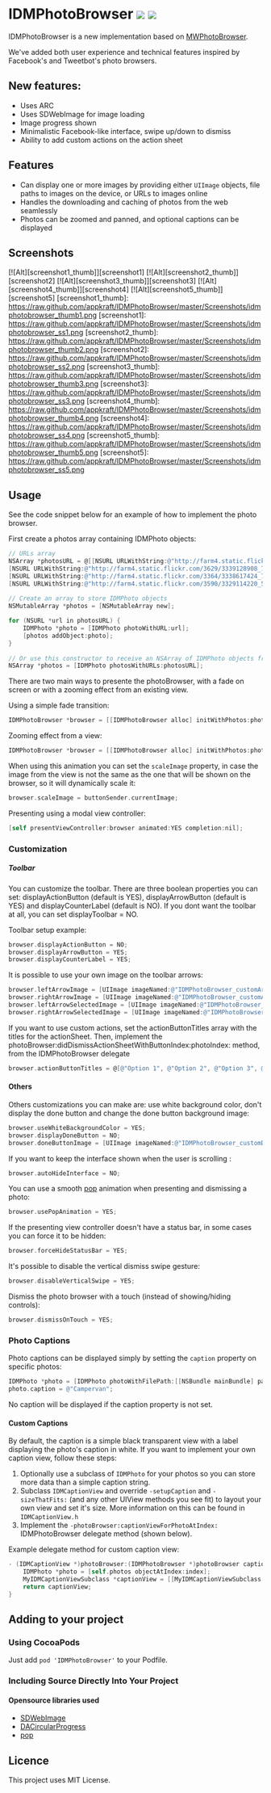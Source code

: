 # IDMPhotoBrowser ![](http://cocoapod-badges.herokuapp.com/v/IDMPhotoBrowser/badge.png) ![](http://cocoapod-badges.herokuapp.com/p/IDMPhotoBrowser/badge.png)

IDMPhotoBrowser is a new implementation based on [MWPhotoBrowser](https://github.com/mwaterfall/MWPhotoBrowser).

We've added both user experience and technical features inspired by Facebook's and Tweetbot's photo browsers.

## New features:
- Uses ARC
- Uses SDWebImage for image loading
- Image progress shown
- Minimalistic Facebook-like interface, swipe up/down to dismiss
- Ability to add custom actions on the action sheet

## Features

- Can display one or more images by providing either `UIImage` objects, file paths to images on the device, or URLs to images online
- Handles the downloading and caching of photos from the web seamlessly
- Photos can be zoomed and panned, and optional captions can be displayed

## Screenshots

[![Alt][screenshot1_thumb]][screenshot1]    [![Alt][screenshot2_thumb]][screenshot2]    [![Alt][screenshot3_thumb]][screenshot3]    [![Alt][screenshot4_thumb]][screenshot4]    [![Alt][screenshot5_thumb]][screenshot5]
[screenshot1_thumb]: https://raw.github.com/appkraft/IDMPhotoBrowser/master/Screenshots/idmphotobrowser_thumb1.png
[screenshot1]: https://raw.github.com/appkraft/IDMPhotoBrowser/master/Screenshots/idmphotobrowser_ss1.png
[screenshot2_thumb]: https://raw.github.com/appkraft/IDMPhotoBrowser/master/Screenshots/idmphotobrowser_thumb2.png
[screenshot2]: https://raw.github.com/appkraft/IDMPhotoBrowser/master/Screenshots/idmphotobrowser_ss2.png
[screenshot3_thumb]: https://raw.github.com/appkraft/IDMPhotoBrowser/master/Screenshots/idmphotobrowser_thumb3.png
[screenshot3]: https://raw.github.com/appkraft/IDMPhotoBrowser/master/Screenshots/idmphotobrowser_ss3.png
[screenshot4_thumb]: https://raw.github.com/appkraft/IDMPhotoBrowser/master/Screenshots/idmphotobrowser_thumb4.png
[screenshot4]: https://raw.github.com/appkraft/IDMPhotoBrowser/master/Screenshots/idmphotobrowser_ss4.png
[screenshot5_thumb]: https://raw.github.com/appkraft/IDMPhotoBrowser/master/Screenshots/idmphotobrowser_thumb5.png
[screenshot5]: https://raw.github.com/appkraft/IDMPhotoBrowser/master/Screenshots/idmphotobrowser_ss5.png

## Usage

See the code snippet below for an example of how to implement the photo browser.

First create a photos array containing IDMPhoto objects:

``` objective-c
// URLs array
NSArray *photosURL = @[[NSURL URLWithString:@"http://farm4.static.flickr.com/3567/3523321514_371d9ac42f_b.jpg"], 
[NSURL URLWithString:@"http://farm4.static.flickr.com/3629/3339128908_7aecabc34b_b.jpg"], 
[NSURL URLWithString:@"http://farm4.static.flickr.com/3364/3338617424_7ff836d55f_b.jpg"], 
[NSURL URLWithString:@"http://farm4.static.flickr.com/3590/3329114220_5fbc5bc92b_b.jpg"]];
    
// Create an array to store IDMPhoto objects
NSMutableArray *photos = [NSMutableArray new];

for (NSURL *url in photosURL) {
	IDMPhoto *photo = [IDMPhoto photoWithURL:url];
	[photos addObject:photo];
}
	
// Or use this constructor to receive an NSArray of IDMPhoto objects from your NSURL objects
NSArray *photos = [IDMPhoto photosWithURLs:photosURL];
````

There are two main ways to presente the photoBrowser, with a fade on screen or with a zooming effect from an existing view.

Using a simple fade transition:

``` objective-c    
IDMPhotoBrowser *browser = [[IDMPhotoBrowser alloc] initWithPhotos:photos];
``` 

Zooming effect from a view:

``` objective-c    
IDMPhotoBrowser *browser = [[IDMPhotoBrowser alloc] initWithPhotos:photos animatedFromView:sender];
```

When using this animation you can set the `scaleImage` property, in case the image from the view is not the same as the one that will be shown on the browser, so it will dynamically scale it:

``` objective-c    
browser.scaleImage = buttonSender.currentImage;
```

Presenting using a modal view controller:

``` objective-c
[self presentViewController:browser animated:YES completion:nil];
```

### Customization

##### Toolbar

You can customize the toolbar. There are three boolean properties you can set: displayActionButton (default is YES), displayArrowButton (default is YES) and displayCounterLabel (default is NO). If you dont want the toolbar at all, you can set displayToolbar = NO.

Toolbar setup example:
``` objective-c     
browser.displayActionButton = NO;
browser.displayArrowButton = YES;
browser.displayCounterLabel = YES;
```

It is possible to use your own image on the toolbar arrows:
``` objective-c     
browser.leftArrowImage = [UIImage imageNamed:@"IDMPhotoBrowser_customArrowLeft.png"];
browser.rightArrowImage = [UIImage imageNamed:@"IDMPhotoBrowser_customArrowRight.png"];
browser.leftArrowSelectedImage = [UIImage imageNamed:@"IDMPhotoBrowser_customArrowLeftSelected.png"];
browser.rightArrowSelectedImage = [UIImage imageNamed:@"IDMPhotoBrowser_customArrowRightSelected.png"];
```

If you want to use custom actions, set the actionButtonTitles array with the titles for the actionSheet. Then, implement the photoBrowser:didDismissActionSheetWithButtonIndex:photoIndex: method, from the IDMPhotoBrowser delegate

``` objective-c    
browser.actionButtonTitles = @[@"Option 1", @"Option 2", @"Option 3", @"Option 4"];
```

#### Others

Others customizations you can make are: use white background color, don't display the done button and change the done button background image:
``` objective-c    
browser.useWhiteBackgroundColor = YES;
browser.displayDoneButton = NO;
browser.doneButtonImage = [UIImage imageNamed:@"IDMPhotoBrowser_customDoneButton.png"];
```

If you want to keep the interface shown when the user is scrolling :
``` objective-c
browser.autoHideInterface = NO;
```

You can use a smooth [pop](https://github.com/facebook/pop) animation when presenting and dismissing a photo:
``` objective-c
browser.usePopAnimation = YES;
```

If the presenting view controller doesn't have a status bar, in some cases you can force it to be hidden:
``` objective-c
browser.forceHideStatusBar = YES;
```

It's possible to disable the vertical dismiss swipe gesture:
``` objective-c
browser.disableVerticalSwipe = YES;
```

Dismiss the photo browser with a touch (instead of showing/hiding controls):
``` objective-c
browser.dismissOnTouch = YES;
```

### Photo Captions

Photo captions can be displayed simply by setting the `caption` property on specific photos:
``` objective-c
IDMPhoto *photo = [IDMPhoto photoWithFilePath:[[NSBundle mainBundle] pathForResource:@"photo2l" ofType:@"jpg"]];
photo.caption = @"Campervan";
```

No caption will be displayed if the caption property is not set.

#### Custom Captions

By default, the caption is a simple black transparent view with a label displaying the photo's caption in white. If you want to implement your own caption view, follow these steps:

1. Optionally use a subclass of `IDMPhoto` for your photos so you can store more data than a simple caption string.
2. Subclass `IDMCaptionView` and override `-setupCaption` and `-sizeThatFits:` (and any other UIView methods you see fit) to layout your own view and set it's size. More information on this can be found in `IDMCaptionView.h`
3. Implement the `-photoBrowser:captionViewForPhotoAtIndex:` IDMPhotoBrowser delegate method (shown below).

Example delegate method for custom caption view:
``` objective-c
- (IDMCaptionView *)photoBrowser:(IDMPhotoBrowser *)photoBrowser captionViewForPhotoAtIndex:(NSUInteger)index {
	IDMPhoto *photo = [self.photos objectAtIndex:index];
	MyIDMCaptionViewSubclass *captionView = [[MyIDMCaptionViewSubclass alloc] initWithPhoto:photo];
	return captionView;
}
```

## Adding to your project

### Using CocoaPods

Just add `pod 'IDMPhotoBrowser'` to your Podfile.

### Including Source Directly Into Your Project

#### Opensource libraries used

- [SDWebImage](https://github.com/rs/SDWebImage)
- [DACircularProgress](https://github.com/danielamitay/DACircularProgress)
- [pop](https://github.com/facebook/pop)

## Licence

This project uses MIT License.
